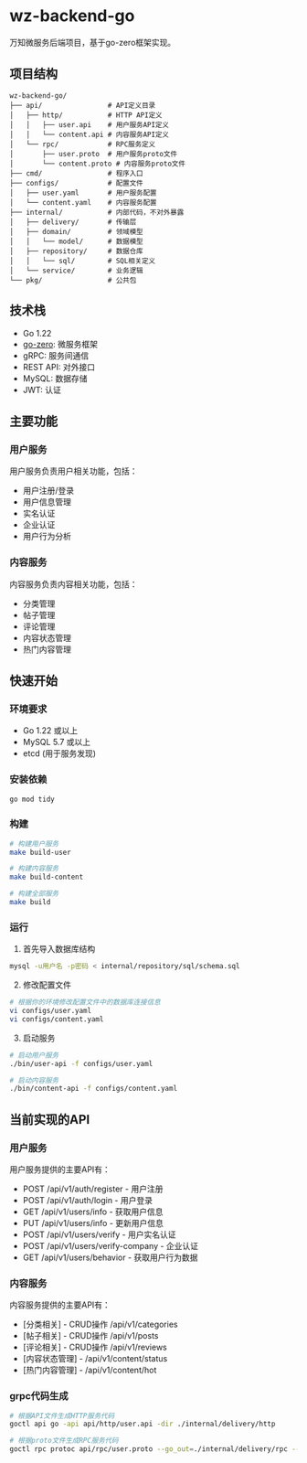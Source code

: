 # wz-backend-go

万知微服务后端项目，基于go-zero框架实现。

## 项目结构

```
wz-backend-go/
├── api/                # API定义目录
│   ├── http/           # HTTP API定义
│   │   ├── user.api    # 用户服务API定义
│   │   └── content.api # 内容服务API定义
│   └── rpc/            # RPC服务定义
│       ├── user.proto  # 用户服务proto文件
│       └── content.proto # 内容服务proto文件
├── cmd/                # 程序入口
├── configs/            # 配置文件
│   ├── user.yaml       # 用户服务配置
│   └── content.yaml    # 内容服务配置
├── internal/           # 内部代码，不对外暴露
│   ├── delivery/       # 传输层
│   ├── domain/         # 领域模型
│   │   └── model/      # 数据模型
│   ├── repository/     # 数据仓库
│   │   └── sql/        # SQL相关定义
│   └── service/        # 业务逻辑
└── pkg/                # 公共包
```

## 技术栈

- Go 1.22
- [go-zero](https://github.com/zeromicro/go-zero): 微服务框架
- gRPC: 服务间通信
- REST API: 对外接口
- MySQL: 数据存储
- JWT: 认证

## 主要功能

### 用户服务

用户服务负责用户相关功能，包括：

- 用户注册/登录
- 用户信息管理
- 实名认证
- 企业认证
- 用户行为分析

### 内容服务

内容服务负责内容相关功能，包括：

- 分类管理
- 帖子管理
- 评论管理
- 内容状态管理
- 热门内容管理

## 快速开始

### 环境要求

- Go 1.22 或以上
- MySQL 5.7 或以上
- etcd (用于服务发现)

### 安装依赖

```bash
go mod tidy
```

### 构建

```bash
# 构建用户服务
make build-user

# 构建内容服务
make build-content

# 构建全部服务
make build
```

### 运行

1. 首先导入数据库结构
```bash
mysql -u用户名 -p密码 < internal/repository/sql/schema.sql
```

2. 修改配置文件
```bash
# 根据你的环境修改配置文件中的数据库连接信息
vi configs/user.yaml
vi configs/content.yaml
```

3. 启动服务
```bash
# 启动用户服务
./bin/user-api -f configs/user.yaml

# 启动内容服务
./bin/content-api -f configs/content.yaml
```

## 当前实现的API

### 用户服务

用户服务提供的主要API有：

- POST /api/v1/auth/register - 用户注册
- POST /api/v1/auth/login - 用户登录
- GET /api/v1/users/info - 获取用户信息
- PUT /api/v1/users/info - 更新用户信息
- POST /api/v1/users/verify - 用户实名认证
- POST /api/v1/users/verify-company - 企业认证
- GET /api/v1/users/behavior - 获取用户行为数据

### 内容服务

内容服务提供的主要API有：

- [分类相关] - CRUD操作 /api/v1/categories
- [帖子相关] - CRUD操作 /api/v1/posts 
- [评论相关] - CRUD操作 /api/v1/reviews
- [内容状态管理] - /api/v1/content/status
- [热门内容管理] - /api/v1/content/hot


### grpc代码生成

```bash
# 根据API文件生成HTTP服务代码
goctl api go -api api/http/user.api -dir ./internal/delivery/http

# 根据proto文件生成RPC服务代码
goctl rpc protoc api/rpc/user.proto --go_out=./internal/delivery/rpc --go-grpc_out=./internal/delivery/rpc --zrpc_out=./internal/delivery/rpc
```

